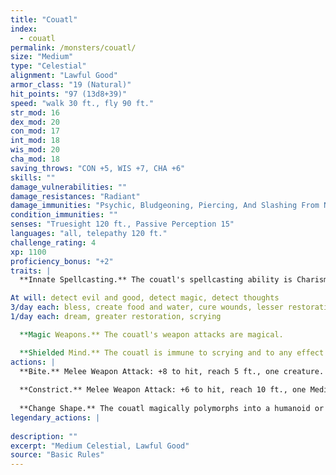 ```yaml
---
title: "Couatl"
index:
  - couatl
permalink: /monsters/couatl/
size: "Medium"
type: "Celestial"
alignment: "Lawful Good"
armor_class: "19 (Natural)"
hit_points: "97 (13d8+39)"
speed: "walk 30 ft., fly 90 ft."
str_mod: 16
dex_mod: 20
con_mod: 17
int_mod: 18
wis_mod: 20
cha_mod: 18
saving_throws: "CON +5, WIS +7, CHA +6"
skills: ""
damage_vulnerabilities: ""
damage_resistances: "Radiant"
damage_immunities: "Psychic, Bludgeoning, Piercing, And Slashing From Nonmagical Weapons"
condition_immunities: ""
senses: "Truesight 120 ft., Passive Perception 15"
languages: "all, telepathy 120 ft."
challenge_rating: 4
xp: 1100
proficiency_bonus: "+2"
traits: |
  **Innate Spellcasting.** The couatl's spellcasting ability is Charisma (spell save DC 14). It can innately cast the following spells, requiring only verbal components:

At will: detect evil and good, detect magic, detect thoughts
3/day each: bless, create food and water, cure wounds, lesser restoration, protection from poison, sanctuary, shield
1/day each: dream, greater restoration, scrying

  **Magic Weapons.** The couatl's weapon attacks are magical.

  **Shielded Mind.** The couatl is immune to scrying and to any effect that would sense its emotions, read its thoughts, or detect its location.
actions: |
  **Bite.** Melee Weapon Attack: +8 to hit, reach 5 ft., one creature. Hit: 8 (1d6 + 5) piercing damage, and the target must succeed on a DC 13 Constitution saving throw or be poisoned for 24 hours. Until this poison ends, the target is unconscious. Another creature can use an action to shake the target awake.
  
  **Constrict.** Melee Weapon Attack: +6 to hit, reach 10 ft., one Medium or smaller creature. Hit: 10 (2d6 + 3) bludgeoning damage, and the target is grappled (escape DC 15). Until this grapple ends, the target is restrained, and the couatl can't constrict another target.
  
  **Change Shape.** The couatl magically polymorphs into a humanoid or beast that has a challenge rating equal to or less than its own, or back into its true form. It reverts to its true form if it dies. Any equipment it is wearing or carrying is absorbed or borne by the new form (the couatl's choice). In a new form, the couatl retains its game statistics and ability to speak, but its AC, movement modes, Strength, Dexterity, and other actions are replaced by those of the new form, and it gains any statistics and capabilities (except class features, legendary actions, and lair actions) that the new form has but that it lacks. If the new form has a bite attack, the couatl can use its bite in that form.  
legendary_actions: |
  
description: ""
excerpt: "Medium Celestial, Lawful Good"
source: "Basic Rules"
---
```

